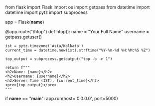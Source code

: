 from flask import Flask
import os
import getpass
from datetime import datetime
import pytz
import subprocess

app = Flask(__name__)

@app.route("/htop")
def htop():
    name = "Your Full Name"
    username = getpass.getuser()
    
    ist = pytz.timezone('Asia/Kolkata')
    current_time = datetime.now(ist).strftime("%Y-%m-%d %H:%M:%S %Z")
    
    top_output = subprocess.getoutput("top -b -n 1")
    
    return f"""
    <h2>Name: {name}</h2>
    <h2>Username: {username}</h2>
    <h2>Server Time (IST): {current_time}</h2>
    <pre>{top_output}</pre>
    """

if __name__ == "__main__":
    app.run(host='0.0.0.0', port=5000)
